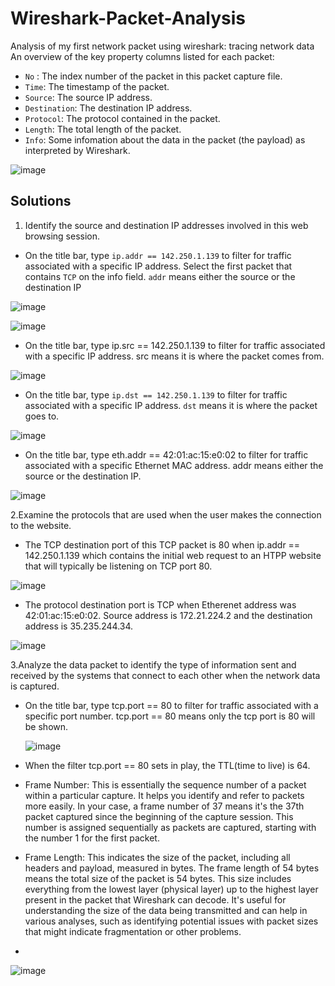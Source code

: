 # Wireshark-Packet-Analysis
Analysis of my first network packet using wireshark: tracing network data
An overview of the key property columns listed for each packet: 
* `No` : The index number of the packet in this packet capture file.
* `Time`: The timestamp of the packet.
* `Source`: The source IP address.
* `Destination`: The destination IP address.
* `Protocol`: The protocol contained in the packet.
* `Length`: The total length of the packet.
* `Info`: Some infomation about the data in the packet (the payload) as interpreted by Wireshark.

![image](https://github.com/YoriTano/Wireshark-Packet-Analysis/assets/106491544/9424a15d-6a00-4dd5-97e5-58a98d3dda53)

## Solutions 
1. Identify the source and destination IP addresses involved in this web browsing session.
* On the title bar, type `ip.addr == 142.250.1.139` to filter for traffic associated with a specific IP address. Select the first packet that contains `TCP` on the info field. `addr` means either the source or the destination IP

![image](https://github.com/YoriTano/Wireshark-Packet-Analysis/assets/106491544/188041b5-bbbd-4d49-b1a9-c949862a6228)

![image](https://github.com/YoriTano/Wireshark-Packet-Analysis/assets/106491544/e4f28e8a-a9b4-4a2a-b05d-84ae369b434d)

* On the title bar, type ip.src == 142.250.1.139 to filter for traffic associated with a specific IP address. src means it is where the packet comes from.

![image](https://github.com/YoriTano/Wireshark-Packet-Analysis/assets/106491544/925df8a5-9f53-4120-a02a-1b724fe96dd9)


* On the title bar, type `ip.dst == 142.250.1.139` to filter for traffic associated with a specific IP address. `dst` means it is where the packet goes to.

![image](https://github.com/YoriTano/Wireshark-Packet-Analysis/assets/106491544/730bcc2f-7f9d-4db0-b71c-e270d71efbe2)

* On the title bar, type eth.addr == 42:01:ac:15:e0:02 to filter for traffic associated with a specific Ethernet MAC address. addr means either the source or the destination IP.


![image](https://github.com/YoriTano/Wireshark-Packet-Analysis/assets/106491544/40e1b234-5e9f-4c88-8c5e-13e33b4a6a39)

2.Examine the protocols that are used when the user makes the connection to the website.

* The TCP destination port of this TCP packet is 80 when ip.addr == 142.250.1.139 which contains the initial web request to an HTPP website that will typically be listening on TCP port 80.

![image](https://github.com/YoriTano/Wireshark-Packet-Analysis/assets/106491544/00f7c520-1dda-4538-97d7-f8a8160801af)

* The protocol destination port is TCP when Etherenet address was 42:01:ac:15:e0:02. Source address is 172.21.224.2 and the destination address is 35.235.244.34.
  
![image](https://github.com/YoriTano/Wireshark-Packet-Analysis/assets/106491544/9d10fd96-c607-4693-a104-b68e7397086c)

3.Analyze the data packet to identify the type of information sent and received by the systems that connect to each other when the network data is captured.

* On the title bar, type tcp.port == 80 to filter for traffic associated with a specific port number. tcp.port == 80 means only the tcp port is 80 will be shown.

  ![image](https://github.com/YoriTano/Wireshark-Packet-Analysis/assets/106491544/31235324-5ad0-4f80-b90b-72e9dfab1834)

* When the filter tcp.port == 80 sets in play, the TTL(time to live) is 64.

* Frame Number: This is essentially the sequence number of a packet within a particular capture. It helps you identify and refer to packets more easily. In your case, a frame number of 37 means it's the 37th packet captured since the beginning of the capture session. This number is assigned sequentially as packets are captured, starting with the number 1 for the first packet.

* Frame Length: This indicates the size of the packet, including all headers and payload, measured in bytes. The frame length of 54 bytes means the total size of the packet is 54 bytes. This size includes everything from the lowest layer (physical layer) up to the highest layer present in the packet that Wireshark can decode. It's useful for understanding the size of the data being transmitted and can help in various analyses, such as identifying potential issues with packet sizes that might indicate fragmentation or other problems.
* 

![image](https://github.com/YoriTano/Wireshark-Packet-Analysis/assets/106491544/fb087ff8-2a51-49ab-8b46-780a13c4c2f1)









